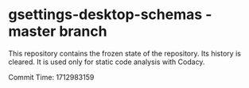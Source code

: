 # gsettings-desktop-schemas - master branch

This repository contains the frozen state of the repository.
Its history is cleared. It is used only for static code
analysis with Codacy.

Commit Time: 1712983159